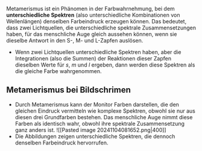 Metamerismus ist ein Phänomen in der Farbwahrnehmung, bei dem **unterschiedliche Spektren** (also unterschiedliche Kombinationen von Wellenlängen) denselben Farbeindruck erzeugen können. Das bedeutet, dass zwei Lichtquellen, die unterschiedliche spektrale Zusammensetzungen haben, für das menschliche Auge gleich aussehen können, wenn sie dieselbe Antwort in den S-, M- und L-Zapfen auslösen.
- Wenn zwei Lichtquellen unterschiedliche Spektren haben, aber die Integrationen (also die Summen) der Reaktionen dieser Zapfen dieselben Werte für $s$, $m$ und $l$ ergeben, dann werden diese Spektren als die gleiche Farbe wahrgenommen.
## Metamerismus bei Bildschrimen
- Durch Metamerismus kann der Monitor Farben darstellen, die den gleichen Eindruck vermitteln wie komplexe Spektren, obwohl sie nur aus diesen drei Grundfarben bestehen. Das menschliche Auge nimmt diese Farben als identisch wahr, obwohl ihre spektrale Zusammensetzung ganz anders ist.
![[Pasted image 20241104081652.png|400]]
- Die Abbildungen zeigen unterschiedliche Spektren, die dennoch denselben Farbeindruck hervorrufen.